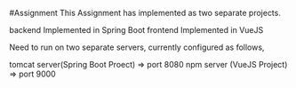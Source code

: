#Assignment
This Assignment has implemented as two separate projects.

backend Implemented in Spring Boot
frontend Implemented in VueJS

Need to run on two separate servers, currently configured as follows, 

tomcat server(Spring Boot Proect) => port 8080
npm server (VueJS Project) => port 9000
